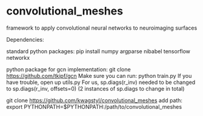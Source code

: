 # convolutional_meshes
framework to apply convolutional neural networks to neuroimaging surfaces


Dependencies:

standard python packages:
pip install numpy argparse nibabel tensorflow networkx

python package for gcn implementation:
git clone https://github.com/tkipf/gcn
Make sure you can run:
python train.py
If you have trouble, open up utils.py
For us, sp.diags(r_inv) needed to be changed to sp.diags(r_inv, offsets=0)
(2 instances of sp.diags to change in total)


git clone https://github.com/kwagstyl/convolutional_meshes
add path:
export PYTHONPATH=$PYTHONPATH:/path/to/convolutional_meshes



